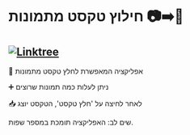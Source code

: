# חילוץ טקסט מתמונות 📷➡️📄

## [![Linktree](https://img.shields.io/badge/linktree-white?style=for-the-badge&logo=linktree&logoColor=43E55E)](https://linktr.ee/sagib?lt_utm_source=lt_share_link#373198503)

📱 אפליקציה המאפשרת לחלץ טקסט מתמונות

➕ ניתן לעלות כמה תמונות שרוצים

📥 לאחר לחיצה על 'חלץ טקסט', הטקסט יוצג

שים לב: האפליקציה תומכת במספר שפות.

